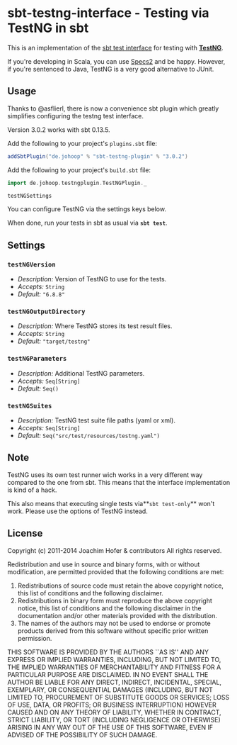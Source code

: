 # sbt-testng-interface - Testing via TestNG in sbt

This is an implementation of the [sbt test interface](https://github.com/sbt/test-interface) for testing with **[TestNG](http://testng.org)**.

If you're developing in Scala, you can use [Specs2](http://specs2.org) and be happy. However, if you're sentenced to Java, TestNG is a very good alternative to JUnit.

## Usage

Thanks to @asflierl, there is now a convenience sbt plugin which greatly simplifies configuring the testng test interface.

Version 3.0.2 works with sbt 0.13.5.

Add the following to your project's `plugins.sbt` file:

```scala
addSbtPlugin("de.johoop" % "sbt-testng-plugin" % "3.0.2")
```

Add the following to your project's `build.sbt` file:

```scala
import de.johoop.testngplugin.TestNGPlugin._

testNGSettings
```

You can configure TestNG via the settings keys below.

When done, run your tests in sbt as usual via **`sbt test`**.

## Settings

### `testNGVersion`

* *Description:* Version of TestNG to use for the tests.
* *Accepts:* `String`
* *Default:* `"6.8.8"`

### `testNGOutputDirectory`

* *Description:* Where TestNG stores its test result files.
* *Accepts:* `String`
* *Default:* `"target/testng"`

### `testNGParameters`

* *Description:* Additional TestNG parameters.
* *Accepts:* `Seq[String]`
* *Default:* `Seq()`

### `testNGSuites`

* *Description:* TestNG test suite file paths (yaml or xml).
* *Accepts:* `Seq[String]`
* *Default:* `Seq("src/test/resources/testng.yaml")`

## Note

TestNG uses its own test runner wich works in a very different way compared to the one from sbt. This means that the interface implementation is kind of a hack.

This also means that executing single tests via**`sbt test-only`** won't work. Please use the options of TestNG instead.

## License

Copyright (c) 2011-2014 Joachim Hofer & contributors
All rights reserved.

Redistribution and use in source and binary forms, with or without
modification, are permitted provided that the following conditions
are met:
1. Redistributions of source code must retain the above copyright
   notice, this list of conditions and the following disclaimer.
2. Redistributions in binary form must reproduce the above copyright
   notice, this list of conditions and the following disclaimer in the
   documentation and/or other materials provided with the distribution.
3. The names of the authors may not be used to endorse or promote products
   derived from this software without specific prior written permission.

THIS SOFTWARE IS PROVIDED BY THE AUTHORS ``AS IS'' AND ANY EXPRESS OR
IMPLIED WARRANTIES, INCLUDING, BUT NOT LIMITED TO, THE IMPLIED WARRANTIES
OF MERCHANTABILITY AND FITNESS FOR A PARTICULAR PURPOSE ARE DISCLAIMED.
IN NO EVENT SHALL THE AUTHOR BE LIABLE FOR ANY DIRECT, INDIRECT,
INCIDENTAL, SPECIAL, EXEMPLARY, OR CONSEQUENTIAL DAMAGES (INCLUDING, BUT
NOT LIMITED TO, PROCUREMENT OF SUBSTITUTE GOODS OR SERVICES; LOSS OF USE,
DATA, OR PROFITS; OR BUSINESS INTERRUPTION) HOWEVER CAUSED AND ON ANY
THEORY OF LIABILITY, WHETHER IN CONTRACT, STRICT LIABILITY, OR TORT
(INCLUDING NEGLIGENCE OR OTHERWISE) ARISING IN ANY WAY OUT OF THE USE OF
THIS SOFTWARE, EVEN IF ADVISED OF THE POSSIBILITY OF SUCH DAMAGE.

